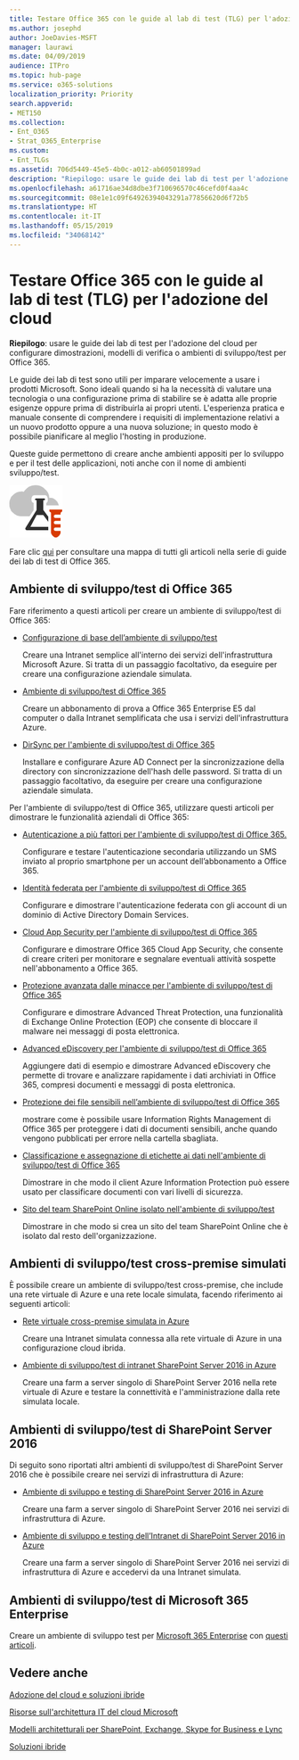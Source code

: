 ```yaml
---
title: Testare Office 365 con le guide al lab di test (TLG) per l'adozione del cloud
ms.author: josephd
author: JoeDavies-MSFT
manager: laurawi
ms.date: 04/09/2019
audience: ITPro
ms.topic: hub-page
ms.service: o365-solutions
localization_priority: Priority
search.appverid:
- MET150
ms.collection:
- Ent_O365
- Strat_O365_Enterprise
ms.custom:
- Ent_TLGs
ms.assetid: 706d5449-45e5-4b0c-a012-ab60501899ad
description: "Riepilogo: usare le guide dei lab di test per l'adozione del cloud per configurare dimostrazioni, modelli di verifica o ambienti di sviluppo/test per Office 365."
ms.openlocfilehash: a61716ae34d8dbe3f710696570c46cefd0f4aa4c
ms.sourcegitcommit: 08e1e1c09f64926394043291a77856620d6f72b5
ms.translationtype: HT
ms.contentlocale: it-IT
ms.lasthandoff: 05/15/2019
ms.locfileid: "34068142"
---
```

# <a name="test-office-365-with-cloud-adoption-test-lab-guides-tlgs"></a>Testare Office 365 con le guide al lab di test (TLG) per l'adozione del cloud

 **Riepilogo**: usare le guide dei lab di test per l'adozione del cloud per configurare dimostrazioni, modelli di verifica o ambienti di sviluppo/test per Office 365.
  
Le guide dei lab di test sono utili per imparare velocemente a usare i prodotti Microsoft. Sono ideali quando si ha la necessità di valutare una tecnologia o una configurazione prima di stabilire se è adatta alle proprie esigenze oppure prima di distribuirla ai propri utenti. L'esperienza pratica e manuale consente di comprendere i requisiti di implementazione relativi a un nuovo prodotto oppure a una nuova soluzione; in questo modo è possibile pianificare al meglio l'hosting in produzione.
  
Queste guide permettono di creare anche ambienti appositi per lo sviluppo e per il test delle applicazioni, noti anche con il nome di ambienti sviluppo/test.
  
![Guide dei laboratori di testing nel cloud Microsoft](media/24ad0d1b-3274-40fb-972a-b8188b7268d1.png)
  
Fare clic [qui](http://aka.ms/catlgstack) per consultare una mappa di tutti gli articoli nella serie di guide dei lab di test di Office 365.
    
## <a name="office-365-devtest-environment"></a>Ambiente di sviluppo/test di Office 365

Fare riferimento a questi articoli per creare un ambiente di sviluppo/test di Office 365:
  
- [ Configurazione di base dell’ambiente di sviluppo/test](base-configuration-dev-test-environment.md)
    
    Creare una Intranet semplice all'interno dei servizi dell'infrastruttura Microsoft Azure. Si tratta di un passaggio facoltativo, da eseguire per creare una configurazione aziendale simulata.
    
- [Ambiente di sviluppo/test di Office 365](office-365-dev-test-environment.md)
    
    Creare un abbonamento di prova a Office 365 Enterprise E5 dal computer o dalla Intranet semplificata che usa i servizi dell'infrastruttura Azure.
    
- [DirSync per l'ambiente di sviluppo/test di Office 365](dirsync-for-your-office-365-dev-test-environment.md)
    
    Installare e configurare Azure AD Connect per la sincronizzazione della directory con sincronizzazione dell'hash delle password. Si tratta di un passaggio facoltativo, da eseguire per creare una configurazione aziendale simulata.
    
Per l'ambiente di sviluppo/test di Office 365, utilizzare questi articoli per dimostrare le funzionalità aziendali di Office 365:
  
- [Autenticazione a più fattori per l'ambiente di sviluppo/test di Office 365. ](multi-factor-authentication-for-your-office-365-dev-test-environment.md)
    
    Configurare e testare l'autenticazione secondaria utilizzando un SMS inviato al proprio smartphone per un account dell’abbonamento a Office 365.
    
- [Identità federata per l'ambiente di sviluppo/test di Office 365](federated-identity-for-your-office-365-dev-test-environment.md)
    
    Configurare e dimostrare l'autenticazione federata con gli account di un dominio di Active Directory Domain Services.
    
- [Cloud App Security per l'ambiente di sviluppo/test di Office 365](cloud-app-security-for-your-office-365-dev-test-environment.md)
    
    Configurare e dimostrare Office 365 Cloud App Security, che consente di creare criteri per monitorare e segnalare eventuali attività sospette nell'abbonamento a Office 365.
    
- [Protezione avanzata dalle minacce per l'ambiente di sviluppo/test di Office 365](advanced-threat-protection-for-your-office-365-dev-test-environment.md)
    
    Configurare e dimostrare Advanced Threat Protection, una funzionalità di Exchange Online Protection (EOP) che consente di bloccare il malware nei messaggi di posta elettronica.
    
- [Advanced eDiscovery per l'ambiente di sviluppo/test di Office 365](advanced-ediscovery-for-your-office-365-dev-test-environment.md)
    
    Aggiungere dati di esempio e dimostrare Advanced eDiscovery che permette di trovare e analizzare rapidamente i dati archiviati in Office 365, compresi documenti e messaggi di posta elettronica.
    
- [Protezione dei file sensibili nell’ambiente di sviluppo/test di Office 365](sensitive-file-protection-in-the-office-365-dev-test-environment.md)
    
    mostrare come è possibile usare Information Rights Management di Office 365 per proteggere i dati di documenti sensibili, anche quando vengono pubblicati per errore nella cartella sbagliata.
    
- [Classificazione e assegnazione di etichette ai dati nell'ambiente di sviluppo/test di Office 365 ](data-classification-and-labeling-in-the-office-365-dev-test-environment.md)
    
    Dimostrare in che modo il client Azure Information Protection può essere usato per classificare documenti con vari livelli di sicurezza.
    
- [Sito del team SharePoint Online isolato nell'ambiente di sviluppo/test](isolated-sharepoint-online-team-site-dev-test-environment.md)
    
    Dimostrare in che modo si crea un sito del team SharePoint Online che è isolato dal resto dell'organizzazione.
    

## <a name="simulated-cross-premises-devtest-environments"></a>Ambienti di sviluppo/test cross-premise simulati

È possibile creare un ambiente di sviluppo/test cross-premise, che include una rete virtuale di Azure e una rete locale simulata, facendo riferimento ai seguenti articoli:
  
- [Rete virtuale cross-premise simulata in Azure](simulated-cross-premises-virtual-network-in-azure.md)
    
    Creare una Intranet simulata connessa alla rete virtuale di Azure in una configurazione cloud ibrida.
    
- [Ambiente di sviluppo/test di intranet SharePoint Server 2016 in Azure](https://technet.microsoft.com/library/mt806351%28v=office.16%29.aspx)
    
    Creare una farm a server singolo di SharePoint Server 2016 nella rete virtuale di Azure e testare la connettività e l'amministrazione dalla rete simulata locale.
    
## <a name="sharepoint-server-2016-devtest-environments"></a>Ambienti di sviluppo/test di SharePoint Server 2016

Di seguito sono riportati altri ambienti di sviluppo/test di SharePoint Server 2016 che è possibile creare nei servizi di infrastruttura di Azure:
  
- [Ambiente di sviluppo e testing di SharePoint Server 2016 in Azure](https://docs.microsoft.com/SharePoint/administration/sharepoint-server-2016-dev-test-environment-in-azure)
    
    Creare una farm a server singolo di SharePoint Server 2016 nei servizi di infrastruttura di Azure.

- [Ambiente di sviluppo e testing dell’Intranet di SharePoint Server 2016 in Azure](https://docs.microsoft.com/SharePoint/administration/intranet-sharepoint-server-2016-in-azure-dev-test-environment)
    
    Creare una farm a server singolo di SharePoint Server 2016 nei servizi di infrastruttura di Azure e accedervi da una Intranet simulata.


## <a name="the-microsoft-365-enterprise-devtest-environments"></a>Ambienti di sviluppo/test di Microsoft 365 Enterprise

Creare un ambiente di sviluppo test per [Microsoft 365 Enterprise](https://docs.microsoft.com/microsoft-365-enterprise/) con [questi articoli](https://docs.microsoft.com/microsoft-365/enterprise/m365-enterprise-test-lab-guides).  
    
## <a name="see-also"></a>Vedere anche

[Adozione del cloud e soluzioni ibride](cloud-adoption-and-hybrid-solutions.md)
  
[Risorse sull'architettura IT del cloud Microsoft](microsoft-cloud-it-architecture-resources.md)
  
[Modelli architetturali per SharePoint, Exchange, Skype for Business e Lync](architectural-models-for-sharepoint-exchange-skype-for-business-and-lync.md)
  
[Soluzioni ibride](hybrid-solutions.md)
